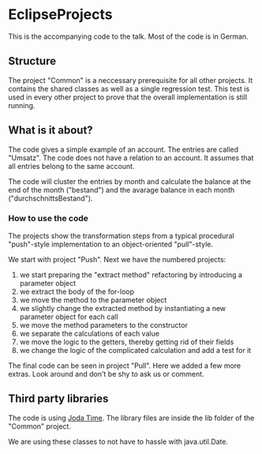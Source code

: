 # EclipseProjects
This is the accompanying code to the talk. Most of the code is in German.

## Structure
The project "Common" is a neccessary prerequisite for all other projects. It contains the shared classes as well as a single regression test. This test is used in every other project to prove that the overall implementation is still running.

## What is it about?
The code gives a simple example of an account. The entries are called "Umsatz". The code does not have a relation to an account. It assumes that all entries belong to the same account.

The code will cluster the entries by month and calculate the balance at the end of the month ("bestand") and the avarage balance in each month ("durchschnittsBestand").

### How to use the code
The projects show the transformation steps from a typical procedural "push"-style implementation to an object-oriented "pull"-style.

We start with project "Push". Next we have the numbered projects:

1. we start preparing the "extract method" refactoring by introducing a parameter object
1. we extract the body of the for-loop
1. we move the method to the parameter object
1. we slightly change the extracted method by instantiating a new parameter object for each call
1. we move the method parameters to the constructor
1. we separate the calculations of each value
1. we move the logic to the getters, thereby getting rid of their fields
1. we change the logic of the complicated calculation and add a test for it

The final code can be seen in project "Pull". Here we added a few more extras. Look around and don't be shy to ask us or comment.

## Third party libraries
The code is using [Joda Time](http://joda-time.sourceforge.net/index.html). The library files are inside the lib folder of the "Common" project.

We are using these classes to not have to hassle with java.util.Date.

